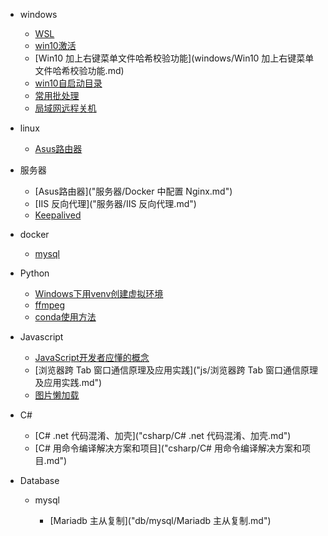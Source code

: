 <!-- markdownlint-disable first-line-h1 -->

- windows

  - [WSL](windows/wsl.md "WSL 开启及配置")
  - [win10激活](windows/win10激活.md)
  - [Win10 加上右键菜单文件哈希校验功能](windows/Win10 加上右键菜单文件哈希校验功能.md)
  - [win10自启动目录](windows/win10自启动目录.md)
  - [常用批处理](windows/常用批处理.md)
  - [局域网远程关机](windows/局域网远程关机.md)

- linux

  - [Asus路由器](linux/asus.md)

- 服务器

  - [Asus路由器]("服务器/Docker 中配置 Nginx.md")
  - [IIS 反向代理]("服务器/IIS 反向代理.md")
  - [Keepalived]("服务器/Keepalived.md")
  
- docker

  - [mysql]("docker/mysql.md")

- Python

  - [Windows下用venv创建虚拟环境](python/Windows下用venv创建虚拟环境.md)
  - [ffmpeg](python/ffmpeg.md "py+ffmpeg的使用方法")
  - [conda使用方法](python/conda使用方法.md)

- Javascript

  - [JavaScript开发者应懂的概念](js/JavaScript开发者应懂的概念.md)
  - [浏览器跨 Tab 窗口通信原理及应用实践]("js/浏览器跨 Tab 窗口通信原理及应用实践.md")
  - [图片懒加载](js/图片懒加载.md)
  
- C#

  - [C# .net 代码混淆、加壳]("csharp/C# .net 代码混淆、加壳.md")
  - [C# 用命令编译解决方案和项目]("csharp/C# 用命令编译解决方案和项目.md")
  
- Database

  - mysql
  
    - [Mariadb 主从复制]("db/mysql/Mariadb 主从复制.md")